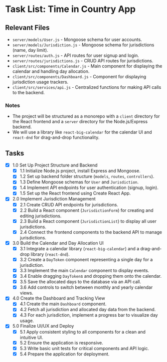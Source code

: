 # Task List: Time in Country App

## Relevant Files

- `server/models/User.js` - Mongoose schema for user accounts.
- `server/models/Jurisdiction.js` - Mongoose schema for jurisdictions (name, day limit).
- `server/routes/auth.js` - API routes for user signup and login.
- `server/routes/jurisdictions.js` - CRUD API routes for jurisdictions.
- `client/src/components/Calendar.js` - Main component for displaying the calendar and handling day allocation.
- `client/src/components/Dashboard.js` - Component for displaying jurisdiction usage trackers.
- `client/src/services/api.js` - Centralized functions for making API calls to the backend.

### Notes

- The project will be structured as a monorepo with a `client` directory for the React frontend and a `server` directory for the Node.js/Express backend.
- We will use a library like `react-big-calendar` for the calendar UI and `react-dnd` for drag-and-drop functionality.

## Tasks

- [x] 1.0 Set Up Project Structure and Backend
  - [x] 1.1 Initialize Node.js project, install Express and Mongoose.
  - [x] 1.2 Set up backend folder structure (`models`, `routes`, `controllers`).
  - [x] 1.3 Define Mongoose schemas for `User` and `Jurisdiction`.
  - [x] 1.4 Implement API endpoints for user authentication (signup, login).
  - [x] 1.5 Set up the React frontend using Create React App.

- [x] 2.0 Implement Jurisdiction Management
  - [x] 2.1 Create CRUD API endpoints for jurisdictions.
  - [x] 2.2 Build a React component (`JurisdictionForm`) for creating and editing jurisdictions.
  - [x] 2.3 Build a React component (`JurisdictionList`) to display all user jurisdictions.
  - [x] 2.4 Connect the frontend components to the backend API to manage jurisdictions.

- [x] 3.0 Build the Calendar and Day Allocation UI
  - [x] 3.1 Integrate a calendar library (`react-big-calendar`) and a drag-and-drop library (`react-dnd`).
  - [x] 3.2 Create a `DayToken` component representing a single day for a jurisdiction.
  - [x] 3.3 Implement the main `Calendar` component to display events.
  - [x] 3.4 Enable dragging `DayToken`s and dropping them onto the calendar.
  - [x] 3.5 Save the allocated days to the database via an API call.
  - [x] 3.6 Add controls to switch between monthly and yearly calendar views.

- [x] 4.0 Create the Dashboard and Tracking View
  - [x] 4.1 Create the main `Dashboard` component.
  - [x] 4.2 Fetch all jurisdiction and allocated day data from the backend.
  - [x] 4.3 For each jurisdiction, implement a progress bar to visualize day usage.

- [x] 5.0 Finalize UI/UX and Deploy
  - [x] 5.1 Apply consistent styling to all components for a clean and intuitive UI.
  - [x] 5.2 Ensure the application is responsive.
  - [x] 5.3 Write basic unit tests for critical components and API logic.
  - [x] 5.4 Prepare the application for deployment.
